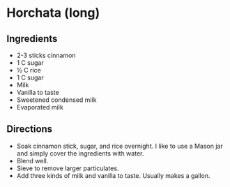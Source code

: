 # Horchata (long)

## Ingredients
- 2-3 sticks cinnamon
- 1 C sugar
- &frac12; C rice
- 1 C sugar
- Milk
- Vanilla to taste
- Sweetened condensed milk
- Evaporated milk

## Directions
- Soak cinnamon stick, sugar, and rice overnight. I like to use a Mason jar and simply cover the ingredients with water.
- Blend well.
- Sieve to remove larger particulates.
- Add three kinds of milk and vanilla to taste. Usually makes a gallon.
